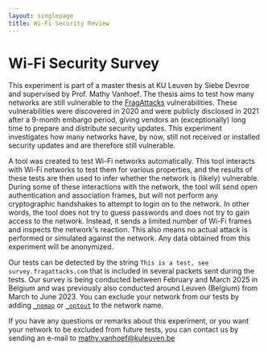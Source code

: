 ```yaml
---
layout: singlepage
title: Wi-Fi Security Review
---
```

# Wi-Fi Security Survey

This experiment is part of a master thesis at KU Leuven by Siebe Devroe and supervised by Prof. Mathy Vanhoef. The thesis aims to test how many networks are still vulnerable to the [FragAttacks](https://www.fragattacks.com) vulnerabilities. These vulnerabilities were discovered in 2020 and were publicly disclosed in 2021 after a 9-month embargo period, giving vendors an (exceptionally) long time to prepare and distribute security updates. This experiment investigates how many networks have, by now, still not received or installed security updates and are therefore still vulnerable.

A tool was created to test Wi-Fi networks automatically. This tool interacts with Wi-Fi networks to test them for various properties, and the results of these tests are then used to infer whether the network is (likely) vulnerable. During some of these interactions with the network, the tool will send open authentication and association frames, but will not perform any cryptographic handshakes to attempt to login on to the network. In other words, the tool does not try to guess passwords and does not try to gain access to the network. Instead, it sends a limited number of Wi-Fi frames and inspects the network's reaction. This also means no actual attack is performed or simulated against the network. Any data obtained from this experiment will be anonymized.

Our tests can be detected by the string `This is a test, see survey.fragattacks.com` that is included in several packets sent during the tests. Our survey is being conducted between February and March 2025 in Belgium and was previously also conducted around Leuven (Belgium) from March to June 2023. You can exclude your network from our tests by adding [`_nomap`](https://support.google.com/maps/answer/1725632?hl=en) or [`_optout`](https://social.technet.microsoft.com/wiki/contents/articles/32109.disabling-wifi-sense-by-gui-and-gpo-script.aspx) to the network name.

If you have any questions or remarks about this experiment, or you want your network to be excluded from future tests, you can contact us by sending an e-mail to mathy.vanhoef@kuleuven.be

